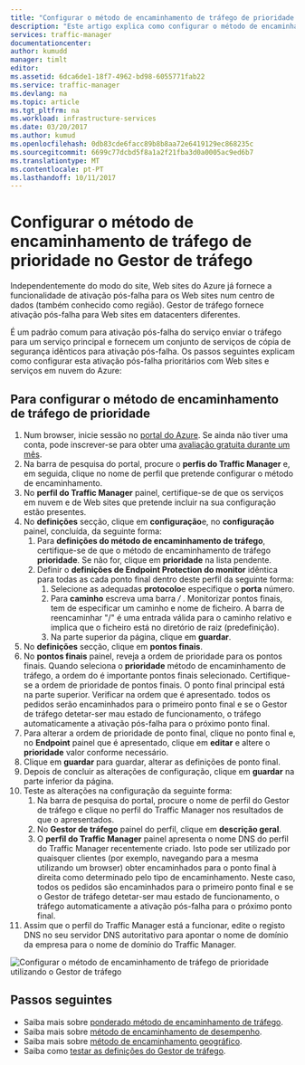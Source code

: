 ```yaml
---
title: "Configurar o método de encaminhamento de tráfego de prioridade utilizando o Gestor de tráfego do Azure | Microsoft Docs"
description: "Este artigo explica como configurar o método de encaminhamento de tráfego de prioridade no Gestor de tráfego"
services: traffic-manager
documentationcenter: 
author: kumudd
manager: timlt
editor: 
ms.assetid: 6dca6de1-18f7-4962-bd98-6055771fab22
ms.service: traffic-manager
ms.devlang: na
ms.topic: article
ms.tgt_pltfrm: na
ms.workload: infrastructure-services
ms.date: 03/20/2017
ms.author: kumud
ms.openlocfilehash: 0db83cde6facc89b8b8aa72e6419129ec868235c
ms.sourcegitcommit: 6699c77dcbd5f8a1a2f21fba3d0a0005ac9ed6b7
ms.translationtype: MT
ms.contentlocale: pt-PT
ms.lasthandoff: 10/11/2017
---
```

# <a name="configure-priority-traffic-routing-method-in-traffic-manager"></a>Configurar o método de encaminhamento de tráfego de prioridade no Gestor de tráfego

Independentemente do modo do site, Web sites do Azure já fornece a funcionalidade de ativação pós-falha para os Web sites num centro de dados (também conhecido como região). Gestor de tráfego fornece ativação pós-falha para Web sites em datacenters diferentes.

É um padrão comum para ativação pós-falha do serviço enviar o tráfego para um serviço principal e fornecem um conjunto de serviços de cópia de segurança idênticos para ativação pós-falha. Os passos seguintes explicam como configurar esta ativação pós-falha prioritários com Web sites e serviços em nuvem do Azure:

## <a name="to-configure-the-priority-traffic-routing-method"></a>Para configurar o método de encaminhamento de tráfego de prioridade

1. Num browser, inicie sessão no [portal do Azure](http://portal.azure.com). Se ainda não tiver uma conta, pode inscrever-se para obter uma [avaliação gratuita durante um mês](https://azure.microsoft.com/free/). 
2. Na barra de pesquisa do portal, procure o **perfis do Traffic Manager** e, em seguida, clique no nome de perfil que pretende configurar o método de encaminhamento.
3. No **perfil do Traffic Manager** painel, certifique-se de que os serviços em nuvem e de Web sites que pretende incluir na sua configuração estão presentes.
4. No **definições** secção, clique em **configuração**e, no **configuração** painel, concluída, da seguinte forma:
    1. Para **definições do método de encaminhamento de tráfego**, certifique-se de que o método de encaminhamento de tráfego **prioridade**. Se não for, clique em **prioridade** na lista pendente.
    2. Definir o **definições de Endpoint Protection do monitor** idêntica para todas as cada ponto final dentro deste perfil da seguinte forma:
        1. Selecione as adequadas **protocolo**e especifique o **porta** número. 
        2. Para **caminho** escreva uma barra  */* . Monitorizar pontos finais, tem de especificar um caminho e nome de ficheiro. A barra de reencaminhar "/" é uma entrada válida para o caminho relativo e implica que o ficheiro está no diretório de raiz (predefinição).
        3. Na parte superior da página, clique em **guardar**.
5. No **definições** secção, clique em **pontos finais**.
6. No **pontos finais** painel, reveja a ordem de prioridade para os pontos finais. Quando seleciona o **prioridade** método de encaminhamento de tráfego, a ordem do é importante pontos finais selecionado. Certifique-se a ordem de prioridade de pontos finais.  O ponto final principal está na parte superior. Verificar na ordem que é apresentado. todos os pedidos serão encaminhados para o primeiro ponto final e se o Gestor de tráfego detetar-ser mau estado de funcionamento, o tráfego automaticamente a ativação pós-falha para o próximo ponto final. 
7. Para alterar a ordem de prioridade de ponto final, clique no ponto final e, no **Endpoint** painel que é apresentado, clique em **editar** e altere o **prioridade** valor conforme necessário. 
8. Clique em **guardar** para guardar, alterar as definições de ponto final.
9. Depois de concluir as alterações de configuração, clique em **guardar** na parte inferior da página.
10. Teste as alterações na configuração da seguinte forma:
    1.  Na barra de pesquisa do portal, procure o nome de perfil do Gestor de tráfego e clique no perfil do Traffic Manager nos resultados de que o apresentados.
    2.  No **Gestor de tráfego** painel do perfil, clique em **descrição geral**.
    3.  O **perfil do Traffic Manager** painel apresenta o nome DNS do perfil do Traffic Manager recentemente criado. Isto pode ser utilizado por quaisquer clientes (por exemplo, navegando para a mesma utilizando um browser) obter encaminhados para o ponto final à direita como determinado pelo tipo de encaminhamento. Neste caso, todos os pedidos são encaminhados para o primeiro ponto final e se o Gestor de tráfego detetar-ser mau estado de funcionamento, o tráfego automaticamente a ativação pós-falha para o próximo ponto final.
11. Assim que o perfil do Traffic Manager está a funcionar, edite o registo DNS no seu servidor DNS autoritativo para apontar o nome de domínio da empresa para o nome de domínio do Traffic Manager.

![Configurar o método de encaminhamento de tráfego de prioridade utilizando o Gestor de tráfego][1]

## <a name="next-steps"></a>Passos seguintes


- Saiba mais sobre [ponderado método de encaminhamento de tráfego](traffic-manager-configure-weighted-routing-method.md).
- Saiba mais sobre [método de encaminhamento de desempenho](traffic-manager-configure-performance-routing-method.md).
- Saiba mais sobre [método de encaminhamento geográfico](traffic-manager-configure-geographic-routing-method.md).
- Saiba como [testar as definições do Gestor de tráfego](traffic-manager-testing-settings.md).

<!--Image references-->
[1]: ./media/traffic-manager-priority-routing-method/traffic-manager-priority-routing-method.png